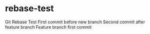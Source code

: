 # rebase-test
Git Rebase Test
First commit before new branch
Second commit after feature branch
Feature branch first commit
